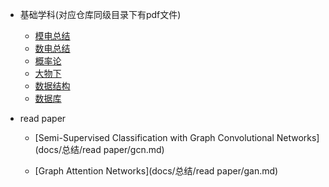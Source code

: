 - 基础学科(对应仓库同级目录下有pdf文件)
  - [模电总结](docs/总结/基础学科/模电总结.md) 
  - [数电总结](docs/总结/基础学科/数电总结.md)
  - [概率论](docs/总结/基础学科/概率论.md)
  - [大物下](docs/总结/基础学科/大物下.md)
  - [数据结构](docs/总结/基础学科/数据结构.md)
  - [数据库](docs/总结/基础学科/数据库.md) 

- read paper

  - [Semi-Supervised Classification with Graph Convolutional Networks](docs/总结/read paper/gcn.md)

  - [Graph Attention Networks](docs/总结/read paper/gan.md)

    
